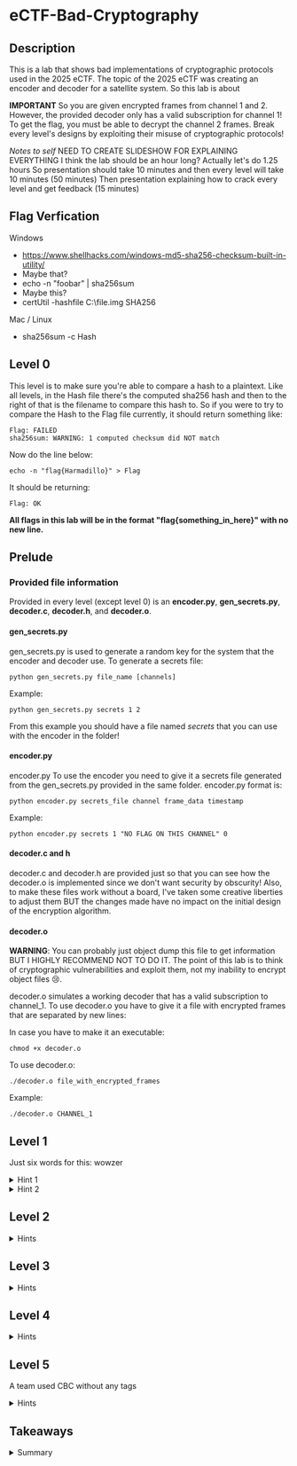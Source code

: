 # eCTF-Bad-Cryptography

## Description

This is a lab that shows bad implementations of cryptographic protocols used in the 2025 eCTF. 
The topic of the 2025 eCTF was creating an encoder and decoder for a satellite system.
So this lab is about 

**IMPORTANT**
So you are given encrypted frames from channel 1 and 2.
However, the provided decoder only has a valid subscription for channel 1!
To get the flag, you must be able to decrypt the channel 2 frames.
Break every level's designs by exploiting their misuse of cryptographic protocols!


*Notes to self*
NEED TO CREATE SLIDESHOW FOR EXPLAINING EVERYTHING
I think the lab should be an hour long? Actually let's do 1.25 hours
So presentation should take 10 minutes and then every level will take 10 minutes 
    (50 minutes)
Then presentation explaining how to crack every level and get feedback 
    (15 minutes)

## Flag Verfication

Windows

* https://www.shellhacks.com/windows-md5-sha256-checksum-built-in-utility/
* Maybe that?
* echo -n "foobar" | sha256sum
* Maybe this?
* certUtil -hashfile C:\file.img SHA256

Mac / Linux

* sha256sum -c Hash

## Level 0

This level is to make sure you're able to compare a hash to a plaintext. 
Like all levels, in the Hash file there's the computed sha256 hash and then to the right of that is the filename to compare this hash to. 
So if you were to try to compare the Hash to the Flag file currently, it should return something like:

    Flag: FAILED
    sha256sum: WARNING: 1 computed checksum did NOT match

Now do the line below:

    echo -n "flag{Harmadillo}" > Flag
It should be returning:

    Flag: OK

**All flags in this lab will be in the format "flag{something_in_here}" with no new line.**


## Prelude 
### Provided file information
Provided in every level (except level 0) is an 
**encoder.py**, **gen_secrets.py**, **decoder.c**, **decoder.h**, and **decoder.o**.

#### **gen_secrets.py**

gen_secrets.py is used to generate a random key for the system that the encoder and decoder use. 
To generate a secrets file:

    python gen_secrets.py file_name [channels] 
Example:

    python gen_secrets.py secrets 1 2 
From this example you should have a file named *secrets* that you can use with the encoder in the folder!


#### **encoder.py**

encoder.py
To use the encoder you need to give it a secrets file generated from the gen_secrets.py provided in the same folder.
encoder.py format is:

    python encoder.py secrets_file channel frame_data timestamp

Example:

    python encoder.py secrets 1 "NO FLAG ON THIS CHANNEL" 0



#### **decoder.c** and **h**

decoder.c and decoder.h are provided just so that you can see how the decoder.o is implemented since we don't want security by obscurity! Also, to make these files work without a board, I've taken some creative liberties to adjust them BUT the changes made have no impact on the initial design of the encryption algorithm. 

#### **decoder.o**

**WARNING**: You can probably just object dump this file to get information BUT I HIGHLY RECOMMEND NOT TO DO IT. The point of this lab is to think of cryptographic vulnerabilities and exploit them, not my inability to encrypt object files 😢.

decoder.o simulates a working decoder that has a valid subscription to channel_1. To use decoder.o you have to give it a file with encrypted frames that are separated by new lines:

In case you have to make it an executable:

    chmod +x decoder.o

To use decoder.o:

    ./decoder.o file_with_encrypted_frames

Example:

    ./decoder.o CHANNEL_1

## Level 1

Just six words for this: wowzer

<details>
<summary> Hint 1 </summary>

What is their encryption algorithm?

</details>

<details>
<summary> Hint 2 </summary>

If you know their key and encryption algorithm, you have everything needed to decrypt any frames!

</details>

## Level 2

<details>
<summary> Hints </summary>


</details>

## Level 3

<details>
<summary> Hints </summary>


</details>

## Level 4

<details>
<summary> Hints </summary>


</details>

## Level 5

A team used CBC without any tags

<details>
<summary> Hints </summary>


</details>


## Takeaways

<details>
<summary> Summary </summary>

* **DON'T HARDCODE KEYS!**
* Use authentication to prevent modified frames to be sent

</details>


